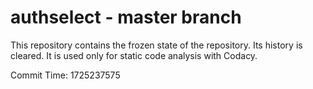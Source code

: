 # authselect - master branch

This repository contains the frozen state of the repository.
Its history is cleared. It is used only for static code
analysis with Codacy.

Commit Time: 1725237575